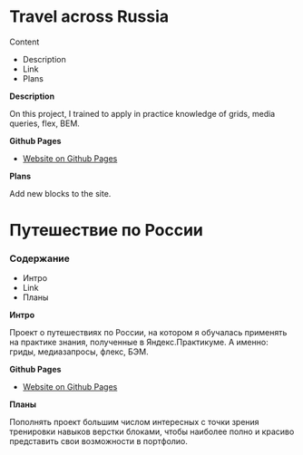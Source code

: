 # Travel across Russia

Content
* Description
* Link
* Plans

**Description**

On this project, I trained to apply in practice knowledge of grids, media queries, flex, BEM.

**Github Pages**

* [Website on Github Pages](https://art-ka.github.io/russian-travel/)

**Plans**

Add new blocks to the site.


# Путешествие по России

### Содержание 
* Интро 
* Link
* Планы 

**Интро**

Проект о путешествиях по России, на котором я обучалась применять на практике знания, полученные в Яндекс.Практикуме. А именно: гриды, медиазапросы, флекс, БЭМ.


**Github Pages**

* [Website on Github Pages](https://art-ka.github.io/russian-travel/)

**Планы**

Пополнять проект большим числом интересных с точки зрения тренировки навыков верстки блоками, чтобы наиболее полно и красиво представить свои возможности в портфолио.
